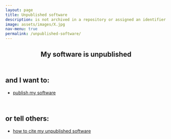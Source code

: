 ```yaml
---
layout: page
title: Unpublished software
description: is not archived in a repository or assigned an identifier
image: assets/images/X.jpg
nav-menu: true
permalink: /unpublished-software/
---
```


<div id="main" class="alt">

<section id="one">
	<div class="inner">
		<header class="major">
			<h1>My software is unpublished</h1>
		</header>

<h2 id="content">and I want to:</h2>

<div class="row">
	<div class="inner">
		<ul class="actions">
			<li><a href="https://libguides.mit.edu/software/" class="button fit">publish my software</a></li>
		</ul>
	</div>
</div>
<br>
		
<h2 id="content">or tell others:</h2>

<div class="row">
	<div class="inner">
		<ul class="actions">
			<li><a href="https://libguides.mit.edu/software/" class="button fit">how to cite my unpublished software</a></li>
		</ul>
	</div>
</div>				
</div>
